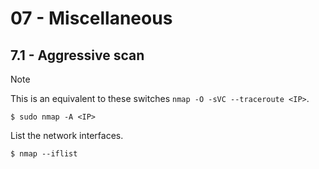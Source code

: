 # 07 - Miscellaneous

## 7.1 - Aggressive scan


> [!NOTE]
> This is an equivalent to these switches `nmap -O -sVC --traceroute <IP>`.

```
$ sudo nmap -A <IP>
```

List the network interfaces.

```
$ nmap --iflist
```
